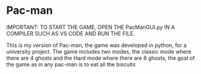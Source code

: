 # Pac-man
IMPORTANT: TO START THE GAME, OPEN THE PacManGUI.py IN A COMPILER SUCH AS VS CODE AND RUN THE FILE. 

This is my version of Pac-man, the game was developed in python, for a university project. The game includes two modes, the classic mode where there are 4 ghosts and the Hard mode where there are 8 ghosts, the goal of the game as in any pac-man is to eat all the biscuits



